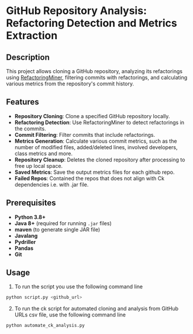 # GitHub Repository Analysis: Refactoring Detection and Metrics Extraction

## Description

This project allows cloning a GitHub repository, analyzing its refactorings using [RefactoringMiner](https://github.com/tsantalis/RefactoringMiner), filtering commits with refactorings, and calculating various metrics from the repository's commit history.

## Features

- **Repository Cloning**: Clone a specified GitHub repository locally.
- **Refactoring Detection**: Use RefactoringMiner to detect refactorings in the commits.
- **Commit Filtering**: Filter commits that include refactorings.
- **Metrics Generation**: Calculate various commit metrics, such as the number of modified files, added/deleted lines, involved developers, class metrics and more.
- **Repository Cleanup**: Deletes the cloned repository after processing to free up local space.
- **Saved Metrics**: Save the output metrics files for each github repo.
- **Failed Repos**: Contained the repos that does not align with Ck dependencies i.e. with .jar file.

## Prerequisites
- **Python 3.8+**
- **Java 8+** (required for running `.jar` files)
- **maven** (to generate single JAR file)
- **Javalang**
- **Pydriller**
- **Pandas**
- **Git**

## Usage

1) To run the script you use the following command line

```bash
python script.py <github_url>
```

2) To run the ck script for automated cloning and analysis from GitHub URLs csv file, use the following command line

```bash
python automate_ck_analysis.py  
```

